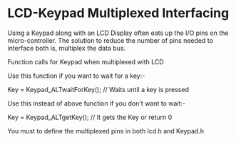LCD-Keypad Multiplexed Interfacing
==================================

Using a Keypad along with an LCD Display often eats up the I/O pins on the micro-controller. The solution to reduce the number of pins needed to interface both is, multiplex the data bus.

Function calls for Keypad when multiplexed with LCD

Use this function if you want to wait for a key:-

Key = Keypad_ALTwaitForKey();    // Waits until a key is pressed

Use this instead of above function if you don't want to wait:-

Key = Keypad_ALTgetKey();    // It gets the Key or return 0

You must to define the multiplexed pins in both lcd.h and Keypad.h
